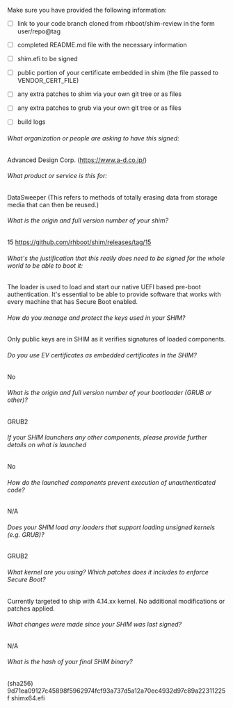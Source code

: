 Make sure you have provided the following information:

 - [ ] link to your code branch cloned from rhboot/shim-review in the form user/repo@tag
 - [ ] completed README.md file with the necessary information
 - [ ] shim.efi to be signed
 - [ ] public portion of your certificate embedded in shim (the file passed to VENDOR_CERT_FILE)
 - [ ] any extra patches to shim via your own git tree or as files
 - [ ] any extra patches to grub via your own git tree or as files
 - [ ] build logs


###### What organization or people are asking to have this signed:
Advanced Design Corp. (https://www.a-d.co.jp/)


###### What product or service is this for:
DataSweeper (This refers to methods of totally erasing data from storage media that can then be reused.)


###### What is the origin and full version number of your shim?
15
https://github.com/rhboot/shim/releases/tag/15


###### What's the justification that this really does need to be signed for the whole world to be able to boot it:
The loader is used to load and start our native UEFI based pre-boot authentication.
It's essential to be able to provide software that works with every machine that has Secure Boot enabled.


###### How do you manage and protect the keys used in your SHIM?
Only public keys are in SHIM as it verifies signatures of loaded components.


###### Do you use EV certificates as embedded certificates in the SHIM?
No


###### What is the origin and full version number of your bootloader (GRUB or other)?
GRUB2 


###### If your SHIM launchers any other components, please provide further details on what is launched
No

###### How do the launched components prevent execution of unauthenticated code?
N/A

###### Does your SHIM load any loaders that support loading unsigned kernels (e.g. GRUB)?
GRUB2

###### What kernel are you using? Which patches does it includes to enforce Secure Boot?
Currently targeted to ship with 4.14.xx kernel.
No additional modifications or patches applied.

###### What changes were made since your SHIM was last signed?
N/A

###### What is the hash of your final SHIM binary?
(sha256) 9d71ea09127c45898f5962974fcf93a737d5a12a70ec4932d97c89a22311225f  shimx64.efi
